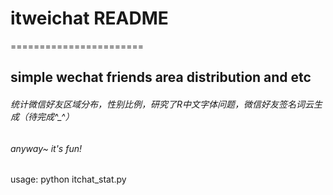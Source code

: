# itweichat README
=======================

##  simple wechat friends area distribution and etc

######  统计微信好友区域分布，性别比例，研究了R中文字体问题，微信好友签名词云生成（待完成^_^）
######  anyway~ it's fun!
usage:
python itchat_stat.py




